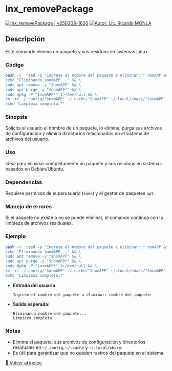 <!--  
# Ricardo Monla (https://github.com/rmonla)
# rmCMDs | lnx_removePackage.md | v250308-1620
-->
# lnx_removePackage

[![lnx_removePackage | v250308-1620](https://img.shields.io/badge/lnx_removePackage%20%7C%20v250308%201620-blue?logo=github&logoColor=white)](https://github.com/rmonla) [![Autor: Lic. Ricardo MONLA](https://img.shields.io/badge/Autor-Lic.%20Ricardo%20MONLA-orange?logo=mail.ru&logoColor=white)](mailto:rmonla@frlr.utn.edu.ar)

## Descripción
Este comando elimina un paquete y sus residuos en sistemas Linux.

### Código
```bash
bash -c 'read -p "Ingrese el nombre del paquete a eliminar: " nomAPP && \
echo "Eliminando $nomAPP..." && \
sudo apt remove -y "$nomAPP" && \
sudo apt purge -y "$nomAPP*" && \
sudo dpkg -P "$nomAPP*" 2>/dev/null && \
rm -rf ~/.config/"$nomAPP" ~/.cache/"$nomAPP" ~/.local/share/"$nomAPP" && \
echo "Limpieza completa."'
```

### Sinopsis
Solicita al usuario el nombre de un paquete, lo elimina, purga sus archivos de configuración y elimina directorios relacionados en el sistema de archivos del usuario.

### Uso
Ideal para eliminar completamente un paquete y sus residuos en sistemas basados en Debian/Ubuntu.

### Dependencias
Requiere permisos de superusuario (`sudo`) y el gestor de paquetes `apt`.

### Manejo de errores
Si el paquete no existe o no se puede eliminar, el comando continúa con la limpieza de archivos residuales.

### Ejemplo
```bash
bash -c 'read -p "Ingrese el nombre del paquete a eliminar: " nomAPP && \
echo "Eliminando $nomAPP..." && \
sudo apt remove -y "$nomAPP" && \
sudo apt purge -y "$nomAPP*" && \
sudo dpkg -P "$nomAPP*" 2>/dev/null && \
rm -rf ~/.config/"$nomAPP" ~/.cache/"$nomAPP" ~/.local/share/"$nomAPP" && \
echo "Limpieza completa."'
```

- **Entrada del usuario**:
  ```
  Ingrese el nombre del paquete a eliminar: nombre-del-paquete
  ```
- **Salida esperada**:
  ```
  Eliminando nombre-del-paquete...
  Limpieza completa.
  ```

### Notas
- Elimina el paquete, sus archivos de configuración y directorios residuales en `~/.config`, `~/.cache` y `~/.local/share`.
- Es útil para garantizar que no queden rastros del paquete en el sistema.

[🔼 Volver al índice](../README.md#índice-de-ejemplos)